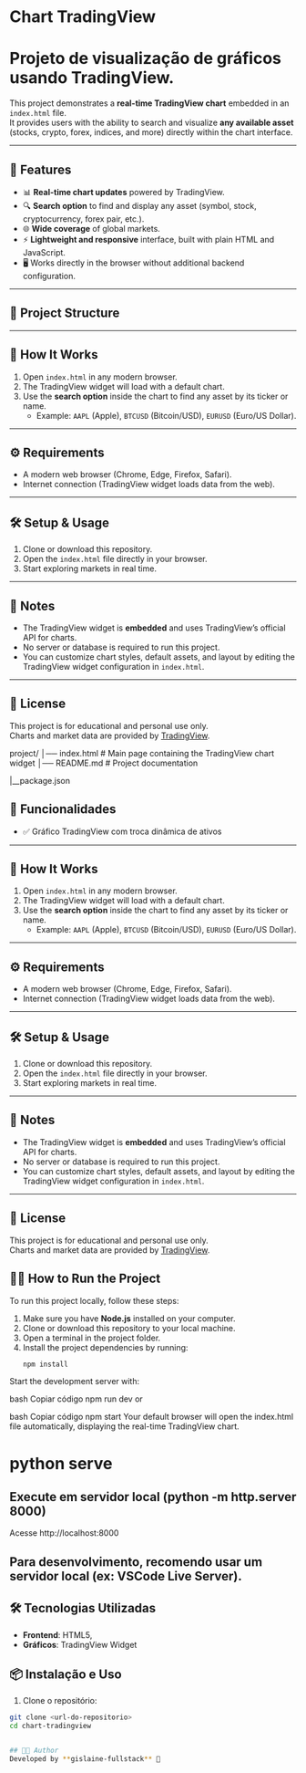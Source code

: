 # Chart TradingView

# Projeto de visualização de gráficos usando TradingView.

This project demonstrates a **real-time TradingView chart** embedded in an `index.html` file.  
It provides users with the ability to search and visualize **any available asset** (stocks, crypto, forex, indices, and more) directly within the chart interface.

---

## 🚀 Features
- 📊 **Real-time chart updates** powered by TradingView.
- 🔍 **Search option** to find and display any asset (symbol, stock, cryptocurrency, forex pair, etc.).
- 🌐 **Wide coverage** of global markets.
- ⚡ **Lightweight and responsive** interface, built with plain HTML and JavaScript.
- 🖥️ Works directly in the browser without additional backend configuration.

---

## 📂 Project Structure


---

## 📖 How It Works
1. Open `index.html` in any modern browser.
2. The TradingView widget will load with a default chart.
3. Use the **search option** inside the chart to find any asset by its ticker or name.
   - Example: `AAPL` (Apple), `BTCUSD` (Bitcoin/USD), `EURUSD` (Euro/US Dollar).

---

## ⚙️ Requirements
- A modern web browser (Chrome, Edge, Firefox, Safari).
- Internet connection (TradingView widget loads data from the web).

---

## 🛠️ Setup & Usage
1. Clone or download this repository.
2. Open the `index.html` file directly in your browser.
3. Start exploring markets in real time.

---

## 📌 Notes
- The TradingView widget is **embedded** and uses TradingView’s official API for charts.
- No server or database is required to run this project.
- You can customize chart styles, default assets, and layout by editing the TradingView widget configuration in `index.html`.

---

## 📜 License
This project is for educational and personal use only.  
Charts and market data are provided by [TradingView](https://www.tradingview.com/).

project/
│── index.html # Main page containing the TradingView chart widget
│── README.md # Project documentation

|__package.json

## 🚀 Funcionalidades

- ✅ Gráfico TradingView com troca dinâmica de ativos



---

## 📖 How It Works
1. Open `index.html` in any modern browser.
2. The TradingView widget will load with a default chart.
3. Use the **search option** inside the chart to find any asset by its ticker or name.
   - Example: `AAPL` (Apple), `BTCUSD` (Bitcoin/USD), `EURUSD` (Euro/US Dollar).

---

## ⚙️ Requirements
- A modern web browser (Chrome, Edge, Firefox, Safari).
- Internet connection (TradingView widget loads data from the web).

---

## 🛠️ Setup & Usage
1. Clone or download this repository.
2. Open the `index.html` file directly in your browser.
3. Start exploring markets in real time.

---

## 📌 Notes
- The TradingView widget is **embedded** and uses TradingView’s official API for charts.
- No server or database is required to run this project.
- You can customize chart styles, default assets, and layout by editing the TradingView widget configuration in `index.html`.

---

## 📜 License
This project is for educational and personal use only.  
Charts and market data are provided by [TradingView](https://www.tradingview.com/).

## 🏃‍♂️ How to Run the Project

To run this project locally, follow these steps:

1. Make sure you have **Node.js** installed on your computer.
2. Clone or download this repository to your local machine.
3. Open a terminal in the project folder.
4. Install the project dependencies by running:
   ```bash
   npm install
Start the development server with:

bash
Copiar código
npm run dev
or

bash
Copiar código
npm start
Your default browser will open the index.html file automatically, displaying the real-time TradingView chart.

# python serve

## Execute em servidor local (python -m http.server 8000)
Acesse http://localhost:8000

## Para desenvolvimento, recomendo usar um servidor local (ex: VSCode Live Server).

## 🛠️ Tecnologias Utilizadas

- **Frontend**: HTML5, 
- **Gráficos**: TradingView Widget



## 📦 Instalação e Uso

1. Clone o repositório:
```bash
git clone <url-do-repositorio>
cd chart-tradingview


## 👩‍💻 Author
Developed by **gislaine-fullstack** 🚀

